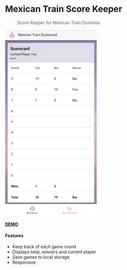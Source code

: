 # Mexican Train Score Keeper

> Score Keeper for Mexican Train Dominos

<img src="assets/img/screenshot.png" alt="Mexican Train Score Keeper Screenshot" width="300">

**[DEMO](https://chrisdiana.dev/mexican-train-score-keeper)**

#### Features

* Keep track of each game round
* Displays total, winners and current player
* Save games to local storage
* Responsive